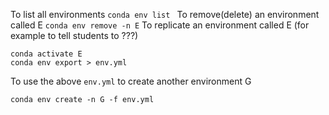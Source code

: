 To list all environments
```conda env list ```
To remove(delete) an environment called E
``` conda env remove -n E ```
To replicate an environment called E (for example to tell students to ???)
```
conda activate E   
conda env export > env.yml

```

To use the above ```env.yml``` to create another environment G

```conda env create -n G -f env.yml```